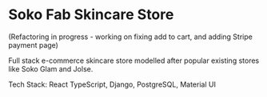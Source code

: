 # Soko Fab Skincare Store
(Refactoring in progress - working on fixing add to cart, and adding Stripe payment page)

Full stack e-commerce skincare store modelled after popular existing stores like Soko Glam and Jolse. 

Tech Stack: React TypeScript, Django, PostgreSQL, Material UI